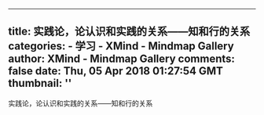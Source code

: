 
---
title: 实践论，论认识和实践的关系——知和行的关系
categories: 
    - 学习
    - XMind - Mindmap Gallery
author: XMind - Mindmap Gallery
comments: false
date: Thu, 05 Apr 2018 01:27:54 GMT
thumbnail: ''
---

<div>   
实践论，论认识和实践的关系——知和行的关系  
</div>
            